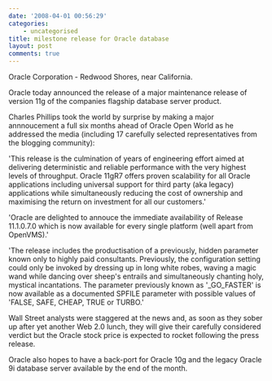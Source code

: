 ```yaml
---
date: '2008-04-01 00:56:29'
categories:
    - uncategorised
title: milestone release for Oracle database
layout: post
comments: true
---
```


Oracle Corporation - Redwood Shores, near California.

Oracle today announced the release of a major maintenance release of
version 11g of the companies flagship database server product.

Charles Phillips took the world by surprise by making a major
annnoucement a full six months ahead of Oracle Open World as he
addressed the media (including 17 carefully selected representatives
from the blogging community):

'This release is the culmination of years of engineering effort aimed at
delivering deterministic and reliable performance with the very highest
levels of throughput. Oracle 11gR7 offers proven scalability for all
Oracle applications including universal support for third party (aka
legacy) applications while simultaneously reducing the cost of ownership
and maximising the return on investment for all our customers.'

'Oracle are delighted to annouce the immediate availability of Release
11.1.0.7.0 which is now available for every single platform (well apart
from OpenVMS).'

'The release includes the productisation of a previously, hidden
parameter known only to highly paid consultants. Previously, the
configuration setting could only be invoked by dressing up in long white
robes, waving a magic wand while dancing over sheep's entrails and
simultaneously chanting holy, mystical incantations. The parameter
previously known as '\_GO\_FASTER' is now available as a documented
SPFILE parameter with possible values of 'FALSE, SAFE, CHEAP, TRUE or
TURBO.'

Wall Street analysts were staggered at the news and, as soon as they
sober up after yet another Web 2.0 lunch, they will give their carefully
considered verdict but the Oracle stock price is expected to rocket
following the press release.

Oracle also hopes to have a back-port for Oracle 10g and the legacy
Oracle 9i database server available by the end of the month.
